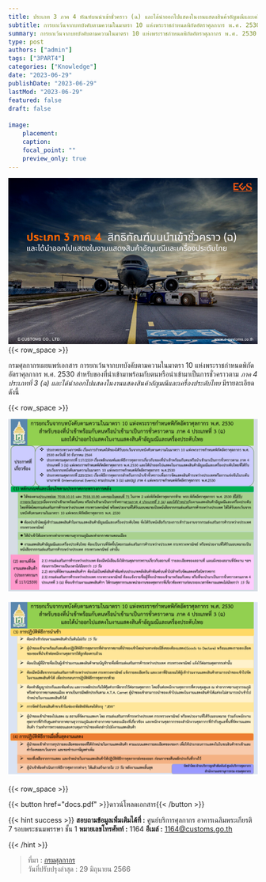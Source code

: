```yaml
---
title: ประเภท 3 ภาค 4 ทัณฑ์บนนำเข้าชั่วคราว (ฉ) และได้นำออกไปแสดงในงานแสดงสินค้าอัญมณีและเครื่องประดับไทย
subtitle: การยกเว้นจากบทบังคับตามความในมาตรา 10 แห่งพระราชกำหนดพิกัดอัตราศุลกากร พ.ศ. 2530 สำหรับของที่นำเข้ามาพร้อมกับตนหรือนำเข้ามาเป็นการชั่วคราวตาม ภาค 4 ประเภทที่ 3 (ฉ) และได้นำออกไปแสดงในงานแสดงสินค้าอัญมณีและเครื่องประดับไทย
summary: การยกเว้นจากบทบังคับตามความในมาตรา 10 แห่งพระราชกำหนดพิกัดอัตราศุลกากร พ.ศ. 2530 สำหรับของที่นำเข้ามาพร้อมกับตนหรือนำเข้ามาเป็นการชั่วคราวตาม ภาค 4 ประเภทที่ 3 (ฉ) และได้นำออกไปแสดงในงานแสดงสินค้าอัญมณีและเครื่องประดับไทย
type: post
authors: ["admin"]
tags: ["3PART4"]
categories: ["Knowledge"]
date: "2023-06-29"
publishDate: "2023-06-29"
lastMod: "2023-06-29"
featured: false
draft: false

image:
    placement:
    caption: 
    focal_point: ""
    preview_only: true
---
```

![](featured.png)
{{< row_space >}}

กรมศุลกากรเผยแพร่เอกสาร การยกเว้นจากบทบังคับตามความในมาตรา 10 แห่งพระราชกำหนดพิกัดอัตราศุลกากร พ.ศ. 2530 สำหรับของที่นำเข้ามาพร้อมกับตนหรือนำเข้ามาเป็นการชั่วคราวตาม *ภาค 4 ประเภทที่ 3 (ฉ) และได้นำออกไปแสดงในงานแสดงสินค้าอัญมณีและเครื่องประดับไทย*  มีรายละเอียดดังนี้

{{< row_space >}}

![](img-01.png)



![](img-02.png)

{{< row_space >}}


{{< button href="docs.pdf" >}}ดาวน์โหลดเอกสาร{{< /button >}}

{{< hint success >}}
**สอบถามข้อมูลเพิ่มเติมได้ที่ :** ศูนย์บริการศุลกากร อาคารเฉลิมพระเกียรติ 7 รอบพระชนมพรรษา ชั้น 1
**หมายเลขโทรศัพท์ :** 1164
**อีเมล์ :** 1164@customs.go.th

{{< /hint >}}

> ที่มา : [กรมศุลกากร](http://ccc.customs.go.th/cont_strc_faq.php?lang=th&top_menu=menu_homepage&left_menu=interesting_article&ini_menu=&current_id=14232b32414c505e4e)  
> วันที่ปรับปรุงล่าสุด : 29 มิถุนายน 2566
